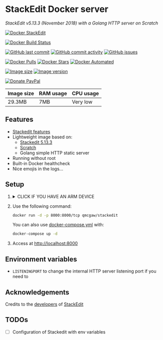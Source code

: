 # StackEdit Docker server

*StackEdit v5.13.3 (November 2018) with a Golang HTTP server on Scratch*

[![Docker StackEdit](https://github.com/qdm12/stackedit-docker/raw/master/readme/title.png)](https://hub.docker.com/r/qmcgaw/stackedit/)

[![Docker Build Status](https://img.shields.io/docker/build/qmcgaw/stackedit.svg)](https://hub.docker.com/r/qmcgaw/stackedit)

[![GitHub last commit](https://img.shields.io/github/last-commit/qdm12/stackedit-docker.svg)](https://github.com/qdm12/stackedit-docker/commits)
[![GitHub commit activity](https://img.shields.io/github/commit-activity/y/qdm12/stackedit-docker.svg)](https://github.com/qdm12/stackedit-docker/commits)
[![GitHub issues](https://img.shields.io/github/issues/qdm12/stackedit-docker.svg)](https://github.com/qdm12/stackedit-docker/issues)

[![Docker Pulls](https://img.shields.io/docker/pulls/qmcgaw/stackedit.svg)](https://hub.docker.com/r/qmcgaw/stackedit)
[![Docker Stars](https://img.shields.io/docker/stars/qmcgaw/stackedit.svg)](https://hub.docker.com/r/qmcgaw/stackedit)
[![Docker Automated](https://img.shields.io/docker/automated/qmcgaw/stackedit.svg)](https://hub.docker.com/r/qmcgaw/stackedit)

[![Image size](https://images.microbadger.com/badges/image/qmcgaw/stackedit.svg)](https://microbadger.com/images/qmcgaw/stackedit)
[![Image version](https://images.microbadger.com/badges/version/qmcgaw/stackedit.svg)](https://microbadger.com/images/qmcgaw/stackedit)

[![Donate PayPal](https://img.shields.io/badge/Donate-PayPal-green.svg)](https://paypal.me/qdm12)

| Image size | RAM usage | CPU usage |
| --- | --- | --- |
| 29.3MB | 7MB | Very low |

## Features

- [Stackedit features](https://github.com/benweet/stackedit/blob/master/README.md#stackedit-can)
- Lightweight image based on:
  - [Stackedit 5.13.3](https://github.com/benweet/stackedit)
  - [Scratch](https://hub.docker.com/_/scratch)
  - Golang simple HTTP static server
- Running without root
- Built-in Docker healthcheck
- Nice emojis in the logs...

## Setup

1. <details><summary>CLICK IF YOU HAVE AN ARM DEVICE</summary><p>

    - If you have a ARM 32 bit v6 architecture

        ```sh
        docker build -t qmcgaw/REPONAME_DOCKER \
        --build-arg BASE_IMAGE_BUILDER_GO=arm32v6/golang \
        --build-arg BASE_IMAGE_BUILDER_NODE=arm32v6/alpine \
        --build-arg GOARCH=arm \
        --build-arg GOARM=6 \
        https://github.com/qdm12/stackedit-docker.git
        ```

    - If you have a ARM 32 bit v7 architecture

        ```sh
        docker build -t qmcgaw/REPONAME_DOCKER \
        --build-arg BASE_IMAGE_BUILDER_GO=arm32v7/golang \
        --build-arg BASE_IMAGE_BUILDER_NODE=arm32v7/alpine \
        --build-arg GOARCH=arm \
        --build-arg GOARM=7 \
        https://github.com/qdm12/stackedit-docker.git
        ```

    - If you have a ARM 64 bit v8 architecture

        ```sh
        docker build -t qmcgaw/REPONAME_DOCKER \
        --build-arg BASE_IMAGE_BUILDER_GO=arm64v8/golang \
        --build-arg BASE_IMAGE_BUILDER_NODE=arm64v8/alpine \
        --build-arg GOARCH=arm64 \
        https://github.com/qdm12/stackedit-docker.git
        ```

    </p></details>

1. Use the following command:

    ```sh
    docker run -d -p 8000:8000/tcp qmcgaw/stackedit
    ```

    You can also use [docker-compose.yml](https://github.com/qdm12/stackedit-docker/blob/master/docker-compose.yml) with:

    ```sh
    docker-compose up -d
    ```

1. Access at [http://localhost:8000](http://localhost:8000)

## Environment variables

- `LISTENINGPORT` to change the internal HTTP server listening port if you need to

## Acknowledgements

Credits to the [developers](https://github.com/benweet/stackedit/graphs/contributors) 
of [StackEdit](https://stackedit.io/)

## TODOs

- [ ] Configuration of Stackedit with env variables
